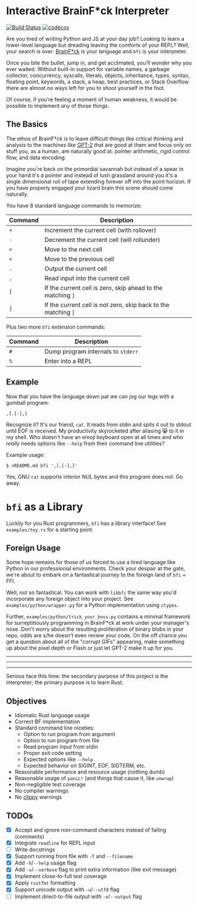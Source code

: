 # Interactive BrainF\*ck Interpreter
[![Build Status](https://travis-ci.com/gordonhart/bfi.svg?branch=master)](https://travis-ci.com/gordonhart/bfi)
[![codecov](https://codecov.io/gh/gordonhart/bfi/branch/master/graph/badge.svg)](https://codecov.io/gh/gordonhart/bfi)

Are you tired of writing Python and JS at your day job? Looking to learn a
lower-level language but dreading leaving the comforts of your REPL? Well, your
search is over: [BrainF\*ck](https://en.wikipedia.org/wiki/Brainfuck) is your
language and `bfi` is your interpreter.

Once you bite the bullet, jump in, and get acclimated, you'll wonder why you
ever waited. Without built-in support for variable names, a garbage collector,
concurrency, syscalls, literals, objects, inheritance, types, syntax, floating
point, keywords, a stack, a heap, best practices, or Stack Overflow there are
almost no ways left for you to shoot yourself in the foot.

Of course, if you're feeling a moment of human weakness, it would be possible
to implement any of those things.


## The Basics

The ethos of BrainF\*ck is to leave difficult things like critical thinking and
analysis to the machines like [GPT-2](https://github.com/openai/gpt-2) that are
good at them and focus only on stuff you, as a human, are naturally good at:
pointer arithmetic, rigid control flow, and data encoding.

Imagine you're back on the primordial savannah but instead of a spear in your
hand it's a pointer and instead of lush grassland around you it's a single
dimensional roll of tape extending forever off into the point horizon. If you
have properly engaged your lizard brain this scene should come naturally.

You have 8 standard language commands to memorize:

| Command | Description |
| ------- | ----------- |
| `+` | Increment the current cell (with rollover) |
| `-` | Decrement the current cell (will rollunder) |
| `>` | Move to the next cell |
| `<` | Move to the previous cell |
| `.` | Output the current cell |
| `,` | Read input into the current cell |
| `[` | If the current cell is zero, skip ahead to the matching `]` |
| `]` | If the current cell is not zero, skip back to the matching `[` |

Plus two more `bfi` extension commands:

| Command | Description |
| ------- | ----------- |
| `#` | Dump program internals to `stderr` |
| `%` | Enter into a REPL |


## Example

Now that you have the language down pat we can jog our legs with a gumball
program:

```
,[.[-],]
```

Recognize it? It's our friend, `cat`. It reads from stdin and spits it out to
stdout until EOF is received. My productivity skyrocketed after aliasing 😸 to
it in my shell. Who doesn't have an emoji keyboard open at all times and who
_really_ needs options like `--help` from their command line utilities?

Example usage:

```
$ <README.md bfi ',[.[-],]'
```

Yes, GNU `cat` supports interior NUL bytes and this program does not. Go away.


# `bfi` as a Library

Luckily for you Rust programmers, `bfi` has a library interface! See
`examples/toy.rs` for a starting point.

## Foreign Usage

Some hope remains for those of us forced to use a tired language like Python
in our professionial environments. Check your despair at the gate, we're about
to embark on a fantastical journey to the foreign land of `bfi` + FFI.

Well, not so fantastical. You can work with `libbfi` the same way you'd
incorporate any foreign object into your project. See
`examples/python/wrapper.py` for a Python implementation using `ctypes`.

Further, `examples/python/trick_your_boss.py` contains a minimal framework for
surreptitiously programming in BrainF\*ck at work under your manager's nose.
Don't worry about the resulting proliferation of binary blobs in your repo, odds
are s/he doesn't even review your code. On the off chance you get a question
about all of the "corrupt GIFs" appearing, make something up about the pixel
depth or Flash or just let GPT-2 make it up for you.


---
---
---


Serious face this time: the secondary purpose of this project is the
interpreter; the primary purpose is to learn Rust.


## Objectives
- Idiomatic Rust language usage
- Correct BF implementation
- Standard command line niceties:
    - Option to run program from argument
    - Option to run program from file
    - Read program input from stdin
    - Proper exit code setting
    - Expected options like `--help`
    - Expected behavior on SIGINT, EOF, SIGTERM, etc.
- Reasonable performance and resource usage (nothing dumb)
- Reasonable usage of `panic!` (and things that cause it, like `unwrap`)
- Non-negligible test coverage
- No compiler warnings
- No [clippy](https://github.com/rust-lang/rust-clippy) warnings


## TODOs
- [x] Accept and ignore non-command characters instead of failing (comments)
- [x] Integrate `readline` for REPL input
- [ ] Write docstrings
- [x] Support running from file with `-f` and `--filename`
- [x] Add `-h`/`--help` usage flag
- [x] Add `-v`/`--verbose` flag to print extra information (like exit message)
- [x] Implement close-to-full test coverage
- [x] Apply `rustfmt` formatting
- [x] Support unicode output with `-u`/`--utf8` flag
- [ ] Implement direct-to-file output with `-o`/`--output` flag
